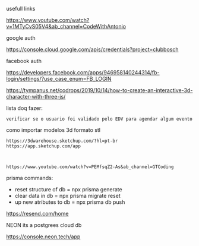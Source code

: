 usefull links

https://www.youtube.com/watch?v=1MTyCvS05V4&ab_channel=CodeWithAntonio

google auth

https://console.cloud.google.com/apis/credentials?project=clubbosch


facebook auth

https://developers.facebook.com/apps/946958140244314/fb-login/settings/?use_case_enum=FB_LOGIN


https://tympanus.net/codrops/2019/10/14/how-to-create-an-interactive-3d-character-with-three-js/


lista doq fazer:

    verificar se o usuario foi validado pelo EDV para agendar algum evento




como importar modelos 3d formato stl


    https://3dwarehouse.sketchup.com/?hl=pt-br
    https://app.sketchup.com/app



    https://www.youtube.com/watch?v=PEMfsqZ2-As&ab_channel=GTCoding



prisma commands:

-   reset structure of db = npx prisma generate
-   clear data in db = npx prisma migrate reset
-   up new atributes to db = npx prisma db push



https://resend.com/home



NEON its a postgrees cloud db

https://console.neon.tech/app